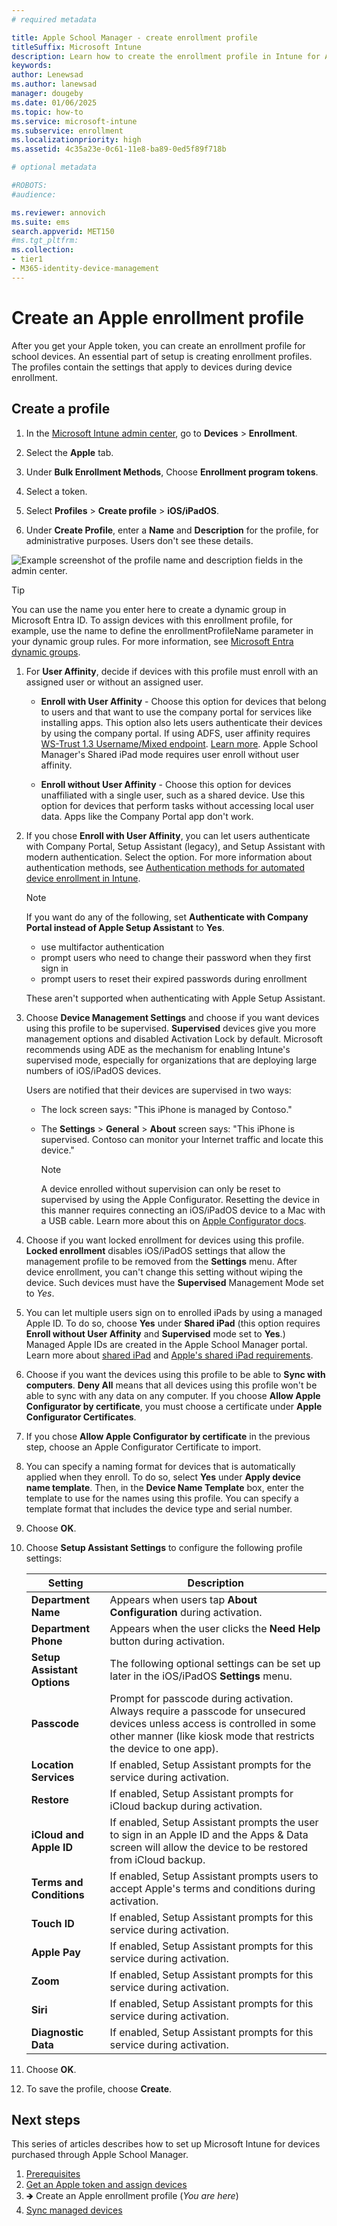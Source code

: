 ```yaml
---
# required metadata

title: Apple School Manager - create enrollment profile
titleSuffix: Microsoft Intune
description: Learn how to create the enrollment profile in Intune for Apple School Manager enrollment.
keywords:
author: Lenewsad
ms.author: lanewsad
manager: dougeby
ms.date: 01/06/2025
ms.topic: how-to
ms.service: microsoft-intune
ms.subservice: enrollment
ms.localizationpriority: high
ms.assetid: 4c35a23e-0c61-11e8-ba89-0ed5f89f718b

# optional metadata

#ROBOTS:
#audience:

ms.reviewer: annovich
ms.suite: ems
search.appverid: MET150
#ms.tgt_pltfrm:
ms.collection:
- tier1
- M365-identity-device-management
---
```


# Create an Apple enrollment profile  
After you get your Apple token, you can create an enrollment profile for school devices. An essential part of setup is creating enrollment profiles. The profiles contain the settings that apply to devices during device enrollment. 

## Create a profile  

1. In the [Microsoft Intune admin center](https://go.microsoft.com/fwlink/?linkid=2109431), go to **Devices** > **Enrollment**.    
1. Select the **Apple** tab.  
1. Under **Bulk Enrollment Methods**, Choose **Enrollment program tokens**.  
1. Select a token.
1. Select **Profiles** > **Create profile** > **iOS/iPadOS**.  

1. Under **Create Profile**, enter a **Name** and **Description** for the profile, for administrative purposes. Users don't see these details. 

 ![Example screenshot of the profile name and description fields in the admin center.](./media/apple-school-manager-set-up-ios/image05.png)

>[!TIP]
> You can use the name you enter here to create a dynamic group in Microsoft Entra ID. To assign devices with this enrollment profile, for example, use the name to define the enrollmentProfileName parameter in your dynamic group rules. For more information, see [Microsoft Entra dynamic groups](/azure/active-directory/active-directory-groups-dynamic-membership-azure-portal#rules-for-devices).  


1. For **User Affinity**, decide if devices with this profile must enroll with an assigned user or without an assigned user.  
    - **Enroll with User Affinity** - Choose this option for devices that belong to users and that want to use the company portal for services like installing apps. This option also lets users authenticate their devices by using the company portal. If using ADFS, user affinity requires [WS-Trust 1.3 Username/Mixed endpoint](/previous-versions/windows/it-pro/windows-server-2008-R2-and-2008/ff608241(v=ws.10)). [Learn more](/powershell/module/adfs/get-adfsendpoint).   Apple School Manager's Shared iPad mode requires user enroll without user affinity.

    - **Enroll without User Affinity** - Choose this option for devices unaffiliated with a single user, such as a shared device. Use this option for devices that perform tasks without accessing local user data. Apps like the Company Portal app don't work.

1. If you chose **Enroll with User Affinity**, you can let users authenticate with Company Portal, Setup Assistant (legacy), and Setup Assistant with modern authentication. Select the option.  For more information about authentication methods, see [Authentication methods for automated device enrollment in Intune](automated-device-enrollment-authentication.md).  

    > [!NOTE]
    > If you want do any of the following, set **Authenticate with Company Portal instead of Apple Setup Assistant** to **Yes**.
    >    - use multifactor authentication
    >    - prompt users who need to change their password when they first sign in
    >    - prompt users to reset their expired passwords during enrollment
    >
    > These aren't supported when authenticating with Apple Setup Assistant.

1. Choose **Device Management Settings** and choose if you want devices using this profile to be supervised.
    **Supervised** devices give you more management options and disabled Activation Lock by default. Microsoft recommends using ADE as the mechanism for enabling Intune's supervised mode, especially for organizations that are deploying large numbers of iOS/iPadOS devices.

    Users are notified that their devices are supervised in two ways:

   - The lock screen says: "This iPhone is managed by Contoso."
   - The **Settings** > **General** > **About** screen says: "This iPhone is supervised. Contoso can monitor your Internet traffic and locate this device."

     > [!NOTE]
     > A device enrolled without supervision can only be reset to supervised by using the Apple Configurator. Resetting the device in this manner requires connecting an iOS/iPadOS device to a Mac with a USB cable. Learn more about this on [Apple Configurator docs](https://support.apple.com/guide/apple-configurator-mac).

1. Choose if you want locked enrollment for devices using this profile. **Locked enrollment** disables iOS/iPadOS settings that allow the management profile to be removed from the **Settings** menu. After device enrollment, you can't change this setting without wiping the device. Such devices must have the **Supervised** Management Mode set to *Yes*. 

1. You can let multiple users sign on to enrolled iPads by using a managed Apple ID. To do so, choose **Yes** under **Shared iPad** (this option requires **Enroll without User Affinity** and **Supervised** mode set to **Yes**.) Managed Apple IDs are created in the Apple School Manager portal. Learn more about [shared iPad](../fundamentals/education-settings-configure-ios-shared.md) and [Apple's shared iPad requirements](https://help.apple.com/classroom/ipad/2.0/#/cad7e2e0cf56).

1. Choose if you want the devices using this profile to be able to **Sync with computers**. **Deny All** means that all devices using this profile won't be able to sync with any data on any computer. If you choose **Allow Apple Configurator by certificate**, you must choose a certificate under **Apple Configurator Certificates**.

1. If you chose **Allow Apple Configurator by certificate** in the previous step, choose an Apple Configurator Certificate to import.

1. You can specify a naming format for devices that is automatically applied when they enroll. To do so, select **Yes** under **Apply device name template**. Then, in the **Device Name Template** box, enter the template to use for the names using this profile. You can specify a template format that includes the device type and serial number.

1. Choose **OK**.

1. Choose **Setup Assistant Settings** to configure the following profile settings:  

    |                 Setting                  |                                                                                               Description                                                                                               |
    |------------------------------------------|---------------------------------------------------------------------------------------------------------------------------------------------------------------------------------------------------------|
    |     <strong>Department Name</strong>     |                                                             Appears when users tap <strong>About Configuration</strong> during activation.                                                              |
    |    <strong>Department Phone</strong>     |                                                          Appears when the user clicks the <strong>Need Help</strong> button during activation.                                                          |
    | <strong>Setup Assistant Options</strong> |                                                     The following optional settings can be set up later in the iOS/iPadOS <strong>Settings</strong> menu.                                                      |
    |        <strong>Passcode</strong>         | Prompt for passcode during activation. Always require a passcode for unsecured devices unless access is controlled in some other manner (like kiosk mode that restricts the device to one app). |
    |    <strong>Location Services</strong>    |                                                                 If enabled, Setup Assistant prompts for the service during activation.                                                                  |
    |         <strong>Restore</strong>         |                                                                If enabled, Setup Assistant prompts for iCloud backup during activation.                                                                 |
    |   <strong>iCloud and Apple ID</strong>   |                         If enabled, Setup Assistant prompts the user to sign in an Apple ID and the Apps & Data screen will allow the device to be restored from iCloud backup.                         |
    |  <strong>Terms and Conditions</strong>   |                                                   If enabled, Setup Assistant prompts users to accept Apple's terms and conditions during activation.                                                   |
    |        <strong>Touch ID</strong>         |                                                                 If enabled, Setup Assistant prompts for this service during activation.                                                                 |
    |        <strong>Apple Pay</strong>        |                                                                 If enabled, Setup Assistant prompts for this service during activation.                                                                 |
    |          <strong>Zoom</strong>           |                                                                 If enabled, Setup Assistant prompts for this service during activation.                                                                 |
    |          <strong>Siri</strong>           |                                                                 If enabled, Setup Assistant prompts for this service during activation.                                                                 |
    |     <strong>Diagnostic Data</strong>     |                                                                 If enabled, Setup Assistant prompts for this service during activation.                                                                 |


1. Choose **OK**.

1. To save the profile, choose **Create**.  

## Next steps  
This series of articles describes how to set up Microsoft Intune for devices purchased through Apple School Manager. 

1. [Prerequisites](apple-school-manager-set-up-ios.md)
1. [Get an Apple token and assign devices](apple-school-manager-step-1.md)  
1. 🡺 Create an Apple enrollment profile (*You are here*)  
1. [Sync managed devices](apple-school-manager-step-3.md) 

